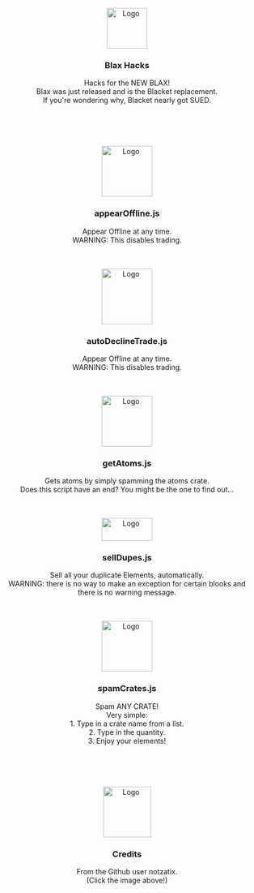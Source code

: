 <div id="top"></div>
<br />
<div align="center">
  <a href="https://xotic.org">
    <img src="https://thevillaincoders.github.io/blaxHacks/images/rainbowLogo.gif" alt="Logo" width="80" height="80">
  </a>
  <h3 align="center">Blax Hacks</h3>

  <p align="center">
    Hacks for the NEW BLAX!<br>
    Blax was just released and is the Blacket replacement.<br>
    If you're wondering why, Blacket nearly got SUED.
  </p>
</div>
<br>
<br>
<br>
<div id="top"></div>
<br />
<div align="center">
  <a href="https://github.com/TheVillainCoders/blaxHacks/blob/main/scripts/appearOffline.js">
    <img src="https://thevillaincoders.github.io/blaxHacks/images/spaceTerminal.png" alt="Logo" width="100" height="100">
  </a>
  <h3 align="center">appearOffline.js</h3>

  <p align="center">
    Appear Offline at any time.<br>
    WARNING: This disables trading.
  </p>
</div>
<br>
<div id="top"></div>
<br />
<div align="center">
  <a href="https://github.com/TheVillainCoders/blaxHacks/blob/main/scripts/autoDeclineTrade.js">
    <img src="https://thevillaincoders.github.io/blaxHacks/images/moaningBot.png" alt="Logo" width="100" height="110">
  </a>
  <h3 align="center">autoDeclineTrade.js</h3>

  <p align="center">
    Appear Offline at any time.<br>
    WARNING: This disables trading.
  </p>
</div>
<br>
<div id="top"></div>
<br />
<div align="center">
  <a href="https://github.com/TheVillainCoders/blaxHacks/blob/main/scripts/getAtoms.js">
    <img src="https://thevillaincoders.github.io/blaxHacks/images/spaceDebugger.gif" alt="Logo" width="100" height="100">
  </a>
  <h3 align="center">getAtoms.js</h3>

  <p align="center">
    Gets atoms by simply spamming the atoms crate.<br>
    Does this script have an end? You might be the one to find out...
  </p>
</div>
<br>
<div id="top"></div>
<br />
<div align="center">
  <a href="https://github.com/TheVillainCoders/blaxHacks/blob/main/scripts/sellDupes.js">
    <img src="https://thevillaincoders.github.io/blaxHacks/images/sellElement.png" alt="Logo" width="100" height="45">
  </a>
  <h3 align="center">sellDupes.js</h3>

  <p align="center">
    Sell all your duplicate Elements, automatically.<br>
    WARNING: there is no way to make an exception for certain blooks and there is no warning message.
  </p>
</div>
<br>
<div id="top"></div>
<br />
<div align="center">
  <a href="https://github.com/TheVillainCoders/blaxHacks/blob/main/scripts/spamCrates.js">
    <img src="https://thevillaincoders.github.io/blaxHacks/images/root.png" alt="Logo" width="100" height="100">
  </a>
  <h3 align="center">spamCrates.js</h3>

  <p align="center">
    Spam ANY CRATE!<br>
    Very simple:<br>
    1. Type in a crate name from a list.<br>
    2. Type in the quantity.<br>
    3. Enjoy your elements!
  </p>
</div>
<br>
<br>
<br>
<div id="top"></div>
<br />
<div align="center">
  <a href="https://github.com/notzastix/blacket-hacks">
    <img src="https://thevillaincoders.github.io/blaxHacks/images/diamondGift.png" alt="Logo" width="95" height="100">
  </a>
  <h3 align="center">Credits</h3>

  <p align="center">
    From the Github user notzatix.<br>
    (Click the image above!)
  </p>
</div>

